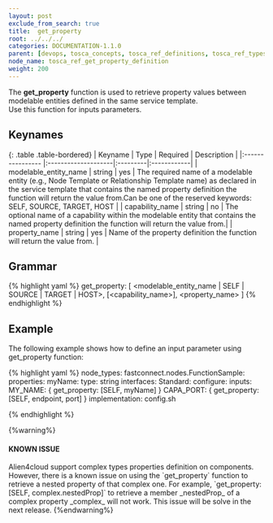 ```yaml
---
layout: post
exclude_from_search: true
title:  get_property
root: ../../../
categories: DOCUMENTATION-1.1.0
parent: [devops, tosca_concepts, tosca_ref_definitions, tosca_ref_types_function_definition]
node_name: tosca_ref_get_property_definition
weight: 200
---
```


The **get_property** function  is used to  retrieve property values between  modelable entities defined in the same service template.  
Use this function for inputs parameters.

## Keynames

{: .table .table-bordered}
| Keyname                   | Type                | Required | Description |
|:----------------          |:--------------------|:---------|:------------|
| modelable_entity_name     | string              | yes      | The  required  name of a modelable entity (e.g., Node Template  or Relationship  Template name) as declared in the service template that contains the named property definition  the function will return the value from.Can be one of the reserved keywords: SELF, SOURCE, TARGET, HOST |
| capability_name           | string              | no       | The  optional name of a capability within the modelable entity that contains the named property definition  the function will return the value from.|
| property_name             | string              | yes       | Name of the property definition the function will return the value from. |

## Grammar

{% highlight yaml %}
get_property: [ <modelable_entity_name | SELF | SOURCE | TARGET | HOST>, [<capability_name>], <property_name> ]
{% endhighlight %}

## Example

The following example shows how to define an input parameter using get_property function:

{% highlight yaml %}
node_types:
  fastconnect.nodes.FunctionSample:
    properties:
      myName:
        type: string
    interfaces:
      Standard:
        configure:
          inputs:
            MY_NAME: { get_property: [SELF, myName] }
            CAPA_PORT: { get_property: [SELF, endpoint, port] }
          implementation: config.sh

{% endhighlight %}

{%warning%}
<h4> KNOWN ISSUE </h4>
Alien4cloud support complex types properties definition on components. However, there is a known issue on using the `get_property` function to retrieve a nested property of that complex one.  
For example, `get_property: [SELF, complex.nestedProp]` to retrieve a member _nestedProp_ of a complex property _complex_ will not work.  
This issue will be solve in the next release.
{%endwarning%}
